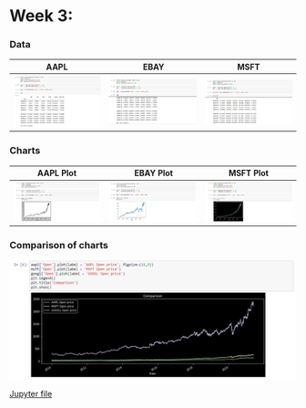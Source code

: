# Week 3:

### Data

| AAPL                  | EBAY                  | MSFT                  |
|-----------------------|-----------------------|-----------------------|
|![AAPL](img/aapl.png)  | ![EBAY](img/ebay.png) | ![MSFT](img/msft.png) |

### Charts

| AAPL Plot                  | EBAY Plot                 | MSFT Plot                |
|-----------------------|-----------------------|-----------------------|
|![AAPL](img/aaplPlot.png)  | ![EBAY](img/ebayPlot.png) | ![MSFT](img/msftPlot.png) |

### Comparison of charts
![Compare](img/compate.png)

[Jupyter file](docs/stocks.ipynb "Jupyter Notebook")